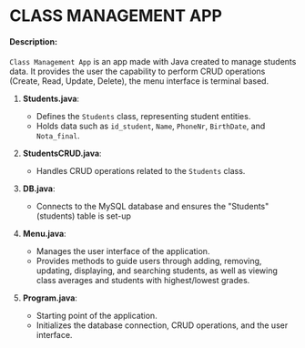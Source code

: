 # CLASS MANAGEMENT APP

#### Description:

`Class Management App` is an app  made with Java created to manage students data. It provides the user the capability to perform CRUD operations
(Create, Read, Update, Delete), the menu interface is terminal based.

1. **Students.java**:

   - Defines the `Students` class, representing student entities.
   - Holds data such as `id_student`, `Name`, `PhoneNr`, `BirthDate`, and `Nota_final`.

2. **StudentsCRUD.java**:

   - Handles CRUD operations related to the `Students` class.

3. **DB.java**:

   - Connects to the MySQL database and ensures the "Students" (students) table is set-up

5. **Menu.java**:

   - Manages the user interface of the application.
   - Provides methods to guide users through adding, removing, updating, displaying, and searching students, as well as viewing class averages and students with highest/lowest grades.

6. **Program.java**:
   - Starting point of the application.
   - Initializes the database connection, CRUD operations, and the user interface.
